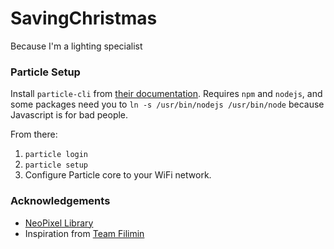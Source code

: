 # SavingChristmas

Because I'm a lighting specialist

### Particle Setup

Install `particle-cli` from [their documentation](https://docs.particle.io/guide/tools-and-features/cli/photon/). Requires `npm` and `nodejs`, and some packages need you to `ln -s /usr/bin/nodejs /usr/bin/node` because Javascript is for bad people.

From there:

1. `particle login`
2. `particle setup`
3. Configure Particle core to your WiFi network. 


### Acknowledgements

* [NeoPixel Library](https://github.com/technobly/SparkCore-NeoPixel)
* Inspiration from [Team Filimin](https://particle.hackster.io/team-filimin/networked-rgb-wi-fi-decorative-touch-lights-a6c9c8?ref=search&ref_id=Wi-Fi%20lights&offset=7)
